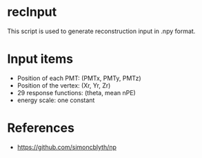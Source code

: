 # recInput

This script is used to generate reconstruction input in .npy format. 

# Input items
* Position of each PMT: (PMTx, PMTy, PMTz)
* Position of the vertex: (Xr, Yr, Zr)
* 29 response functions: (theta, mean nPE)
* energy scale: one constant

# References
* https://github.com/simoncblyth/np
